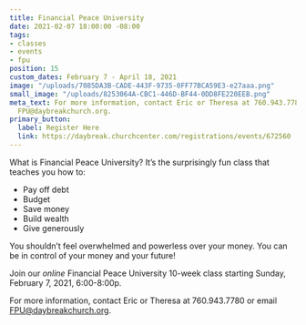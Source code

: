 ```yaml
---
title: Financial Peace University
date: 2021-02-07 18:00:00 -08:00
tags:
- classes
- events
- fpu
position: 15
custom_dates: February 7 - April 18, 2021
image: "/uploads/7085DA3B-CADE-443F-9735-0FF77BCA59E3-e27aaa.png"
small_image: "/uploads/8253064A-CBC1-446D-BF44-0DD8FE220EEB.png"
meta_text: For more information, contact Eric or Theresa at 760.943.7780 or email
  FPU@daybreakchurch.org.
primary_button:
  label: Register Here
  link: https://daybreak.churchcenter.com/registrations/events/672560
---
```


What is Financial Peace University?
It’s the surprisingly fun class that teaches you how to:

* Pay off debt
* Budget
* Save money
* Build wealth
* Give generously

You shouldn’t feel overwhelmed and powerless over your money. You can be in control of your money and your future!

Join our *online* Financial Peace University 10-week class starting Sunday, February 7, 2021, 6:00-8:00p. 

For more information, contact Eric or Theresa at 760.943.7780 or email [FPU@daybreakchurch.org](FPU@daybreakchurch.org). 